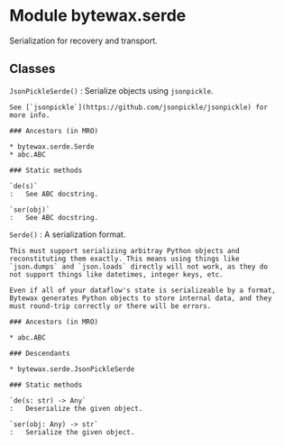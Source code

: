 Module bytewax.serde
====================
Serialization for recovery and transport.

Classes
-------

`JsonPickleSerde()`
:   Serialize objects using `jsonpickle`.

    See [`jsonpickle`](https://github.com/jsonpickle/jsonpickle) for
    more info.

    ### Ancestors (in MRO)

    * bytewax.serde.Serde
    * abc.ABC

    ### Static methods

    `de(s)`
    :   See ABC docstring.

    `ser(obj)`
    :   See ABC docstring.

`Serde()`
:   A serialization format.

    This must support serializing arbitray Python objects and
    reconstituting them exactly. This means using things like
    `json.dumps` and `json.loads` directly will not work, as they do
    not support things like datetimes, integer keys, etc.

    Even if all of your dataflow's state is serializeable by a format,
    Bytewax generates Python objects to store internal data, and they
    must round-trip correctly or there will be errors.

    ### Ancestors (in MRO)

    * abc.ABC

    ### Descendants

    * bytewax.serde.JsonPickleSerde

    ### Static methods

    `de(s: str) ‑> Any`
    :   Deserialize the given object.

    `ser(obj: Any) ‑> str`
    :   Serialize the given object.
